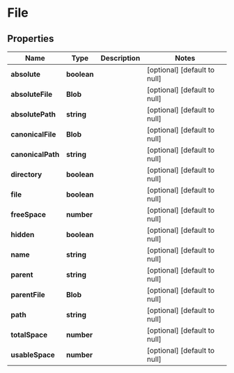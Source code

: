 # File

## Properties
Name | Type | Description | Notes
------------ | ------------- | ------------- | -------------
**absolute** | **boolean** |  | [optional] [default to null]
**absoluteFile** | **Blob** |  | [optional] [default to null]
**absolutePath** | **string** |  | [optional] [default to null]
**canonicalFile** | **Blob** |  | [optional] [default to null]
**canonicalPath** | **string** |  | [optional] [default to null]
**directory** | **boolean** |  | [optional] [default to null]
**file** | **boolean** |  | [optional] [default to null]
**freeSpace** | **number** |  | [optional] [default to null]
**hidden** | **boolean** |  | [optional] [default to null]
**name** | **string** |  | [optional] [default to null]
**parent** | **string** |  | [optional] [default to null]
**parentFile** | **Blob** |  | [optional] [default to null]
**path** | **string** |  | [optional] [default to null]
**totalSpace** | **number** |  | [optional] [default to null]
**usableSpace** | **number** |  | [optional] [default to null]


